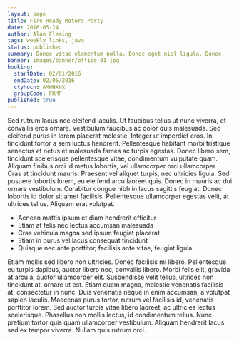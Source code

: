 ```yaml
---
layout: page
title: Fire Ready Motors Party
date: 2016-05-24
author: Alan Fleming
tags: weekly links, java
status: published
summary: Donec vitae elementum nulla. Donec eget nisl ligula. Donec.
banner: images/banner/office-01.jpg
booking:
  startDate: 02/01/2016
  endDate: 02/05/2016
  ctyhocn: AMWHXHX
  groupCode: FRMP
published: true
---
```

Sed rutrum lacus nec eleifend iaculis. Ut faucibus tellus ut nunc viverra, et convallis eros ornare. Vestibulum faucibus ac dolor quis malesuada. Sed eleifend purus in lorem placerat molestie. Integer ut imperdiet eros. In tincidunt tortor a sem luctus hendrerit. Pellentesque habitant morbi tristique senectus et netus et malesuada fames ac turpis egestas. Donec libero sem, tincidunt scelerisque pellentesque vitae, condimentum vulputate quam. Aliquam finibus orci id metus lobortis, vel ullamcorper orci ullamcorper.
Cras at tincidunt mauris. Praesent vel aliquet turpis, nec ultricies ligula. Sed posuere lobortis lorem, eu eleifend arcu laoreet quis. Donec in mauris ac dui ornare vestibulum. Curabitur congue nibh in lacus sagittis feugiat. Donec lobortis id dolor sit amet facilisis. Pellentesque ullamcorper egestas velit, at ultrices tellus. Aliquam erat volutpat.

* Aenean mattis ipsum et diam hendrerit efficitur
* Etiam at felis nec lectus accumsan malesuada
* Cras vehicula magna sed ipsum feugiat placerat
* Etiam in purus vel lacus consequat tincidunt
* Quisque nec ante porttitor, facilisis ante vitae, feugiat ligula.

Etiam mollis sed libero non ultricies. Donec facilisis mi libero. Pellentesque eu turpis dapibus, auctor libero nec, convallis libero. Morbi felis elit, gravida at arcu a, auctor ullamcorper elit. Suspendisse velit tellus, ultrices non tincidunt at, ornare ut est. Etiam quam magna, molestie venenatis facilisis at, consectetur in nunc. Duis venenatis neque in enim accumsan, a volutpat sapien iaculis. Maecenas purus tortor, rutrum vel facilisis id, venenatis porttitor lorem. Sed auctor turpis vitae libero laoreet, ac ultricies lectus scelerisque. Phasellus non mollis lectus, id condimentum tellus. Nunc pretium tortor quis quam ullamcorper vestibulum. Aliquam hendrerit lacus sed ex tempor viverra. Nullam quis rutrum orci.
